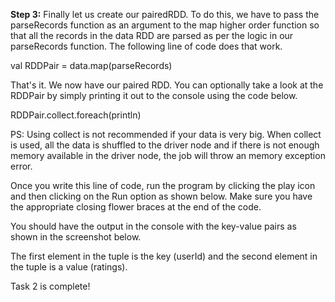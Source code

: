 **Step 3:** Finally let us create our pairedRDD. To do this, we have to pass the parseRecords function as an argument to the map higher order function so that all the records in the data RDD are parsed as per the logic in our parseRecords function. The following line of code does that work.

val RDDPair = data.map(parseRecords)



That's it. We now have our paired RDD. You can optionally take a look at the RDDPair by simply printing it out to the console using the code below.

 RDDPair.collect.foreach(println)

PS: Using collect is not recommended if your data is very big. When collect is used, all the data is shuffled to the driver node and if there is not enough memory available in the driver node, the job will throw an memory exception error.

Once you write this line of code, run the program by clicking the play icon and then clicking on the Run option as shown below. Make sure you have the appropriate closing flower braces at the end of the code.

 

You should have the output in the console with the key-value pairs as shown in the screenshot below.



The first element in the tuple is the key (userId) and the second element in the tuple is a value (ratings).

Task 2 is complete!
